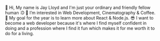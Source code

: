 
👋 Hi, My name is Jay Lloyd and I'm just your ordinary and friendly fellow human :D
👀 I’m interested in Web Development, Cinematography & Coffee.
🌱 My goal for the year is to learn more about React & Node.js.
😎 I want to become a web developer because it's where I find myself confident in doing and a profession where I find it fun which makes it for me worth it to do for a living.